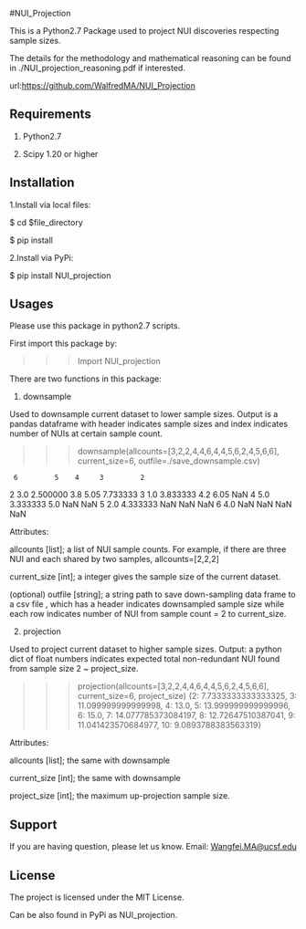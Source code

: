 #NUI_Projection



This is a Python2.7 Package used to project NUI discoveries respecting sample sizes.

The details for the methodology and mathematical reasoning can be found in ./NUI_projection_reasoning.pdf if interested.

url:https://github.com/WalfredMA/NUI_Projection


Requirements
--------------------------------

1. Python2.7

2. Scipy 1.20 or higher



Installation
--------------------------------

1.Install via local files:

$ cd $file_directory

$ pip install


2.Install via PyPi:

$ pip install NUI_projection




Usages 
--------------------------------

Please use this package in python2.7 scripts.

First import this package by:
>>>Import NUI_projection

There are two functions in this package:




1. downsample

Used to downsample current dataset to lower sample sizes. Output is a pandas dataframe with header indicates sample sizes and index indicates number of NUIs at certain sample count. 

>>> downsample(allcounts=[3,2,2,4,4,6,4,4,5,6,2,4,5,6,6], current_size=6, outfile=./save_downsample.csv)

     6         5    4     3         2
2  3.0  2.500000  3.8  5.05  7.733333
3  1.0  3.833333  4.2  6.05       NaN
4  5.0  3.333333  5.0   NaN       NaN
5  2.0  4.333333  NaN   NaN       NaN
6  4.0       NaN  NaN   NaN       NaN

Attributes:

allcounts [list];  a list of NUI sample counts. For example, if there are three NUI and each shared by two samples, allcounts=[2,2,2]

current_size [int]; a integer gives the sample size of the current dataset.

(optional) outfile [string]; a string path to save down-sampling data frame to a csv file , which has a header indicates downsampled sample size while each row indicates number of NUI from sample count = 2 to current_size. 






2. projection

Used to project current dataset to higher sample sizes. Output: a python dict of float numbers indicates expected total non-redundant NUI found from sample size 2 ~ project_size.

>>> projection(allcounts=[3,2,2,4,4,6,4,4,5,6,2,4,5,6,6], current_size=6, project_size)
{2: 7.7333333333333325, 3: 11.099999999999998, 4: 13.0, 5: 13.999999999999996, 6: 15.0, 7: 14.077785373084197, 8: 12.72647510387041, 9: 11.041423570684977, 10: 9.0893788383563319}


Attributes:

allcounts [list];  the same with downsample

current_size [int]; the same with downsample

project_size [int]; the maximum up-projection sample size. 




Support
--------------------------------

If you are having question, please let us know.
Email: Wangfei.MA@ucsf.edu 




License
--------------------------------

The project is licensed under the MIT License.

Can be also found in PyPi as NUI_projection.
